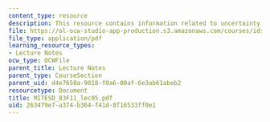 ```yaml
---
content_type: resource
description: This resource contains information related to uncertainty.
file: https://ol-ocw-studio-app-production.s3.amazonaws.com/courses/ids-900-doctoral-seminar-in-engineering-systems-fall-2011/263479e7a374b364f41d8f16533ff0e1_MITESD_83F11_lec05.pdf
file_type: application/pdf
learning_resource_types:
- Lecture Notes
ocw_type: OCWFile
parent_title: Lecture Notes
parent_type: CourseSection
parent_uid: d4e7650a-9018-f0a6-00af-6e3ab61abeb2
resourcetype: Document
title: MITESD_83F11_lec05.pdf
uid: 263479e7-a374-b364-f41d-8f16533ff0e1
---
```

